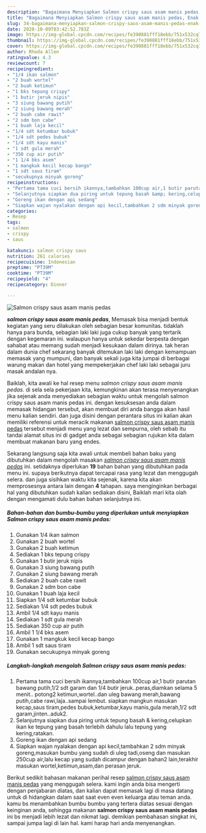 ```yaml
---
description: "Bagaimana Menyiapkan Salmon crispy saus asam manis pedas, Enak Banget"
title: "Bagaimana Menyiapkan Salmon crispy saus asam manis pedas, Enak Banget"
slug: 34-bagaimana-menyiapkan-salmon-crispy-saus-asam-manis-pedas-enak-banget
date: 2020-10-09T03:42:52.783Z
image: https://img-global.cpcdn.com/recipes/fe390881fff18ebb/751x532cq70/salmon-crispy-saus-asam-manis-pedas-foto-resep-utama.jpg
thumbnail: https://img-global.cpcdn.com/recipes/fe390881fff18ebb/751x532cq70/salmon-crispy-saus-asam-manis-pedas-foto-resep-utama.jpg
cover: https://img-global.cpcdn.com/recipes/fe390881fff18ebb/751x532cq70/salmon-crispy-saus-asam-manis-pedas-foto-resep-utama.jpg
author: Rhoda Allen
ratingvalue: 4.3
reviewcount: 7
recipeingredient:
- "1/4 ikan salmon"
- "2 buah wortel"
- "2 buah ketimun"
- "1 bks tepung crispy"
- "1 butir jeruk nipis"
- "3 siung bawang putih"
- "2 siung bawang merah"
- "2 buah cabe rawit"
- "2 sdm bon cabe"
- "1 buah laja kecil"
- "1/4 sdt ketumbar bubuk"
- "1/4 sdt pedes bubuk"
- "1/4 sdt kayu manis"
- "1 sdt gula merah"
- "350 cup air putih"
- "1 1/4 bks asem"
- "1 mangkuk kecil kecap bango"
- "1 sdt saus tiram"
- "secukupnya minyak goreng"
recipeinstructions:
- "Pertama tama cuci bersih ikannya,tambahkan 100cup air,1 butir parutan bawang putih,1/2 sdt garam dan 1/4 butir jeruk..peras,diamkan selama 5 menit.. potong2 ketimun,wortel..dan uleg bawang merah,bawang putih,cabe rawi,laja..sampai lembut. siapkan mangkun masukan kecap,saus tiram,pedes bubuk,ketumbar,kayu manis,gula merah,1/2 sdt garam,jinten..aduk2."
- "Selanjutnya siapkan dua piring untuk tepung basah &amp; kering,celupkan ikan ke tepung yang basah terlebih dahulu lalu tepung yang kering,ratakan."
- "Goreng ikan dengan api sedang"
- "Siapkan wajan nyalakan dengan api kecil,tambahkan 2 sdm minyak goreng,masukan bumbu yang sudah di uleg tadi,oseng dan masukan 250cup air,lalu kecap yang sudah dicampur dengan bahan2 lain,terakhir masukan wortel,ketimun,asam,dan perasan jeruk."
categories:
- Resep
tags:
- salmon
- crispy
- saus

katakunci: salmon crispy saus 
nutrition: 261 calories
recipecuisine: Indonesian
preptime: "PT39M"
cooktime: "PT39M"
recipeyield: "4"
recipecategory: Dinner

---
```



![Salmon crispy saus asam manis pedas](https://img-global.cpcdn.com/recipes/fe390881fff18ebb/751x532cq70/salmon-crispy-saus-asam-manis-pedas-foto-resep-utama.jpg)

<b><i>salmon crispy saus asam manis pedas</i></b>, Memasak bisa menjadi bentuk kegiatan yang seru dilakukan oleh sebagian besar komunitas. tidaklah hanya para bunda, sebagian laki laki juga cukup banyak yang tertarik dengan kegemaran ini. walaupun hanya untuk sekedar berpesta dengan sahabat atau memang sudah menjadi kesukaan dalam dirinya. tak heran dalam dunia chef sekarang banyak ditemukan laki laki dengan kemampuan memasak yang mumpuni, dan banyak sekali juga kita jumpai di berbagai warung makan dan hotel yang mempekerjakan chef laki laki sebagai juru masak andalan nya.

Baiklah, kita awali ke hal resep menu <i>salmon crispy saus asam manis pedas</i>. di sela sela pekerjaan kita, kemungkinan akan terasa menyenangkan jika sejenak anda menyediakan sebagian waktu untuk mengolah salmon crispy saus asam manis pedas ini. dengan kesuksesan anda dalam memasak hidangan tersebut, akan membuat diri anda bangga akan hasil menu kalian sendiri. dan juga disini dengan perantara situs ini kalian akan memiliki referensi untuk meracik makanan <u>salmon crispy saus asam manis pedas</u> tersebut menjadi menu yang lezat dan sempurna, oleh sebab itu tandai alamat situs ini di gadget anda sebagai sebagian rujukan kita dalam membuat makanan baru yang endes.




Sekarang langsung saja kita awali untuk membeli bahan baku yang dibutuhkan dalam mengolah masakan <u><i>salmon crispy saus asam manis pedas</i></u> ini. setidaknya diperlukan <b>19</b> bahan bahan yang dibutuhkan pada menu ini. supaya berikutnya dapat tercapai rasa yang lezat dan menggugah selera. dan juga sisihkan waktu kita sejenak, karena kita akan memprosesnya antara lain dengan <b>4</b> tahapan. saya menginginkan berbagai hal yang dibutuhkan sudah kalian sediakan disini, Baiklah mari kita olah dengan mengamati dulu bahan bahan selanjutnya ini.

<!--inarticleads1-->

##### Bahan-bahan dan bumbu-bumbu yang diperlukan untuk menyiapkan Salmon crispy saus asam manis pedas:

1. Gunakan 1/4 ikan salmon
1. Gunakan 2 buah wortel
1. Gunakan 2 buah ketimun
1. Sediakan 1 bks tepung crispy
1. Gunakan 1 butir jeruk nipis
1. Gunakan 3 siung bawang putih
1. Gunakan 2 siung bawang merah
1. Sediakan 2 buah cabe rawit
1. Gunakan 2 sdm bon cabe
1. Gunakan 1 buah laja kecil
1. Siapkan 1/4 sdt ketumbar bubuk
1. Sediakan 1/4 sdt pedes bubuk
1. Ambil 1/4 sdt kayu manis
1. Sediakan 1 sdt gula merah
1. Sediakan 350 cup air putih
1. Ambil 1 1/4 bks asem
1. Gunakan 1 mangkuk kecil kecap bango
1. Ambil 1 sdt saus tiram
1. Gunakan secukupnya minyak goreng




<!--inarticleads2-->

##### Langkah-langkah mengolah Salmon crispy saus asam manis pedas:

1. Pertama tama cuci bersih ikannya,tambahkan 100cup air,1 butir parutan bawang putih,1/2 sdt garam dan 1/4 butir jeruk..peras,diamkan selama 5 menit.. potong2 ketimun,wortel..dan uleg bawang merah,bawang putih,cabe rawi,laja..sampai lembut. siapkan mangkun masukan kecap,saus tiram,pedes bubuk,ketumbar,kayu manis,gula merah,1/2 sdt garam,jinten..aduk2.
1. Selanjutnya siapkan dua piring untuk tepung basah &amp; kering,celupkan ikan ke tepung yang basah terlebih dahulu lalu tepung yang kering,ratakan.
1. Goreng ikan dengan api sedang
1. Siapkan wajan nyalakan dengan api kecil,tambahkan 2 sdm minyak goreng,masukan bumbu yang sudah di uleg tadi,oseng dan masukan 250cup air,lalu kecap yang sudah dicampur dengan bahan2 lain,terakhir masukan wortel,ketimun,asam,dan perasan jeruk.




Berikut sedikit bahasan makanan perihal resep <u>salmon crispy saus asam manis pedas</u> yang menggugah selera. kami ingin anda bisa mengerti dengan penjabaran diatas, dan kalian dapat memasak lagi di masa datang untuk di hidangkan dalam saat saat even even keluarga atau teman anda. kamu bs menambahkan bumbu bumbu yang tertera diatas sesuai dengan keinginan anda, sehingga makanan <b>salmon crispy saus asam manis pedas</b> ini bs menjadi lebih lezat dan nikmat lagi. demikian pembahasan singkat ini, sampai jumpa lagi di lain hal. kami harap hari anda menyenangkan.
